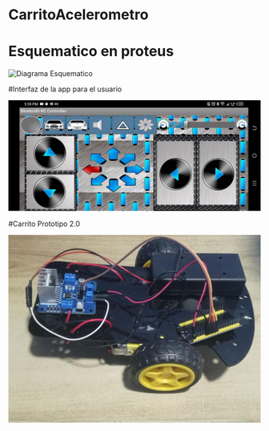 # CarritoAcelerometro
# Esquematico en proteus

![Diagrama Esquematico](imgs/esuemtico_img.PNG)

#Interfaz de la app para el usuario

![Diagrama Esquematico](imgs/interfazAPP.jpg)

#Carrito Prototipo 2.0

![Carrito](imgs/Carrito.jpeg)
